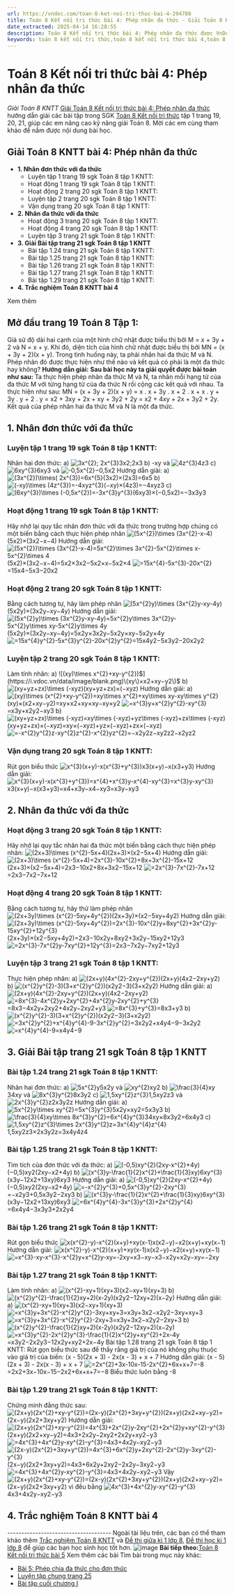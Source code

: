 ```yaml
---
url: https://vndoc.com/toan-8-ket-noi-tri-thuc-bai-4-294780
title: Toán 8 Kết nối tri thức bài 4: Phép nhân đa thức - Giải Toán 8 KNTT - VnDoc.com
date_extracted: 2025-04-14 16:28:55
description: Toán 8 Kết nối tri thức bài 4: Phép nhân đa thức được VnDoc biên soạn lời giải nhằm giúp các em nắm được nội dung bài Đa thức, Toán 8 sách Kết nối tri thức. Mời các em tham khảo lời giải
keywords: toán 8 kết nối tri thức,toán 8 kết nối tri thức bài 4,toán 8 kết nối tri thức bài Phép nhân đa thức,toán lớp 8 kết nối tri thức,giải toán 8 kết nối tri thức,giải sgk toán 8 kết nối tri thức,sgk toán 8 kết nối tri thức với cuộc sống,sách giáo khoa toán 8 kết nối tri thức,toán 8 kết nối tri thức với cuộc sống,toán 8 Phép nhân đa thức,giải toán 8,giải toán 8 kntt bài 4,giải toán 8 kết nối tri thức bài 4
---
```


# Toán 8 Kết nối tri thức bài 4: Phép nhân đa thức
 _Giải Toán 8 KNTT_
[Giải Toán 8 Kết nối tri thức bài 4: Phép nhân đa thức](<https://vndoc.com/toan-8-ket-noi-tri-thuc-bai-4-294780>) hướng dẫn giải các bài tập trong SGK [Toán 8 Kết nối tri thức](<https://vndoc.com/toan-8-ket-noi-tri-thuc>) tập 1 trang 19, 20, 21, giúp các em nâng cao kỹ năng giải Toán 8. Mời các em cùng tham khảo để nắm được nội dung bài học.
## **Giải Toán 8 KNTT bài 4: Phép nhân đa thức**
  * **1\. Nhân đơn thức với đa thức**
    * Luyện tập 1 trang 19 sgk Toán 8 tập 1 KNTT: 
    * Hoạt động 1 trang 19 sgk Toán 8 tập 1 KNTT: 
    * Hoạt động 2 trang 20 sgk Toán 8 tập 1 KNTT:
    * Luyện tập 2 trang 20 sgk Toán 8 tập 1 KNTT: 
    * Vận dụng trang 20 sgk Toán 8 tập 1 KNTT: 
  * **2\. Nhân đa thức với đa thức**
    * Hoạt động 3 trang 20 sgk Toán 8 tập 1 KNTT:
    * Hoạt động 4 trang 20 sgk Toán 8 tập 1 KNTT:
    * Luyện tập 3 trang 21 sgk Toán 8 tập 1 KNTT: 
  * **3\. Giải Bài tập trang 21 sgk Toán 8 tập 1 KNTT**
    * Bài tập 1.24 trang 21 sgk Toán 8 tập 1 KNTT:
    * Bài tập 1.25 trang 21 sgk Toán 8 tập 1 KNTT: 
    * Bài tập 1.26 trang 21 sgk Toán 8 tập 1 KNTT: 
    * Bài tập 1.27 trang 21 sgk Toán 8 tập 1 KNTT:
    * Bài tập 1.29 trang 21 sgk Toán 8 tập 1 KNTT: 
  * **4\. Trắc nghiệm Toán 8 KNTT bài 4**

Xem thêm
## **Mở đầu trang 19 Toán 8 Tập 1:**
Giả sử độ dài hai cạnh của một hình chữ nhật được biểu thị bởi M = x + 3y + 2 và N = x + y. Khi đó, diện tích của hình chữ nhật được biểu thị bởi
MN = \(x + 3y + 2\)\(x + y\).
Trong tình huống này, ta phải nhân hai đa thức M và N. Phép nhân đó được thực hiện như thế nào và kết quả có phải là một đa thức hay không?
**Hướng dẫn giải:**
**Sau bài học này ta giải quyết được bài toán như sau:**
Ta thực hiện phép nhân đa thức M và N, ta nhân mỗi hạng tử của đa thức M với từng hạng tử của đa thức N rồi cộng các kết quả với nhau.
Ta thực hiện như sau:
MN = \(x + 3y + 2\)\(x + y\)
= x . x + 3y . x + 2 . x + x . y + 3y . y + 2 . y
= x2 \+ 3xy + 2x + xy + 3y2 \+ 2y
= x2 \+ 4xy + 2x + 3y2 \+ 2y.
Kết quả của phép nhân hai đa thức M và N là một đa thức.
## 1\. Nhân đơn thức với đa thức
### Luyện tập 1 trang 19 sgk Toán 8 tập 1 KNTT: 
Nhân hai đơn thức:
a\) ![3x^{2}; 2x^{3}](https://i.vdoc.vn/data/image/blank.png)3x2;2x3
b\) -xy và ![4z^{3}](https://i.vdoc.vn/data/image/blank.png)4z3
c\) ![6xy^{3}](https://i.vdoc.vn/data/image/blank.png)6xy3 và ![-0,5x^{2}](https://i.vdoc.vn/data/image/blank.png)−0,5x2
Hướng dẫn giải:
a\) ![\(3x^{2}\)\\times\( 2x^{3}\)=6x^{5}](https://i.vdoc.vn/data/image/blank.png)\(3x2\)×\(2x3\)=6x5
b\) ![\(-xy\)\\times \(4z^{3}\)=-4xyz^{3}](https://i.vdoc.vn/data/image/blank.png)\(−xy\)×\(4z3\)=−4xyz3
c\) ![\(6xy^{3}\)\\times \(-0,5x^{2}\)=-3x^{3}y^{3}](https://i.vdoc.vn/data/image/blank.png)\(6xy3\)×\(−0,5x2\)=−3x3y3
### Hoạt động 1 trang 19 sgk Toán 8 tập 1 KNTT: 
Hãy nhớ lại quy tắc nhân đơn thức với đa thức trong trường hợp chúng có một biến bằng cách thực hiện phép nhân ![\(5x^{2}\)\\times \(3x^{2}-x-4\)](https://i.vdoc.vn/data/image/blank.png)\(5x2\)×\(3x2−x−4\)
Hướng dẫn giải:
![\(5x^{2}\)\\times \(3x^{2}-x-4\)=5x^{2}\\times 3x^{2}-5x^{2}\\times x-5x^{2}\\times 4](https://i.vdoc.vn/data/image/blank.png)\(5x2\)×\(3x2−x−4\)=5x2×3x2−5x2×x−5x2×4
![=15x^{4}-5x^{3}-20x^{2}](https://i.vdoc.vn/data/image/blank.png)=15x4−5x3−20x2
### **Hoạt động 2 trang 20 sgk Toán 8 tập 1 KNTT:**
Bằng cách tương tự, hãy làm phép nhân ![\(5x^{2}y\)\\times \(3x^{2}y-xy-4y\)](https://i.vdoc.vn/data/image/blank.png)\(5x2y\)×\(3x2y−xy−4y\)
Hướng dẫn giải:
![\(5x^{2}y\)\\times \(3x^{2}y-xy-4y\)=5x^{2}y\\times 3x^{2}y-5x^{2}y\\times xy-5x^{2}y\\times 4y](https://i.vdoc.vn/data/image/blank.png)\(5x2y\)×\(3x2y−xy−4y\)=5x2y×3x2y−5x2y×xy−5x2y×4y
![=15x^{4}y^{2}-5x^{3}y^{2}-20x^{2}y^{2}](https://i.vdoc.vn/data/image/blank.png)=15x4y2−5x3y2−20x2y2
### Luyện tập 2 trang 20 sgk Toán 8 tập 1 KNTT: 
Làm tính nhân:
a\) ![\(xy\)\\times x^{2}+xy-y^{2}\)$](https://i.vdoc.vn/data/image/blank.png)\(xy\)×x2+xy−y2\)$
b\) ![\(xy+yz+zx\)\\times \(-xyz\)](https://i.vdoc.vn/data/image/blank.png)\(xy+yz+zx\)×\(−xyz\)
Hướng dẫn giải:
a\) ![\(xy\)\\times \(x^{2}+xy-y^{2}\)=xy\\times x^{2}+xy\\times xy-xy\\times y^{2}](https://i.vdoc.vn/data/image/blank.png)\(xy\)×\(x2+xy−y2\)=xy×x2+xy×xy−xy×y2
![=x^{3}y+x^{2}y^{2}-xy^{3}](https://i.vdoc.vn/data/image/blank.png)=x3y+x2y2−xy3
b\)![\(xy+yz+zx\)\\times \(-xyz\)=xy\\times \(-xyz\)+yz\\times \(-xyz\)+zx\\times \(-xyz\)](https://i.vdoc.vn/data/image/blank.png)\(xy+yz+zx\)×\(−xyz\)=xy×\(−xyz\)+yz×\(−xyz\)+zx×\(−xyz\)
![=-x^{2}y^{2}z-xy^{2}z^{2}-x^{2}yz^{2}](https://i.vdoc.vn/data/image/blank.png)=−x2y2z−xy2z2−x2yz2
### **Vận dụng trang 20 sgk Toán 8 tập 1 KNTT:**
Rút gọn biểu thức ![x^{3}\(x+y\)-x\(x^{3}+y^{3}\)](https://i.vdoc.vn/data/image/blank.png)x3\(x+y\)−x\(x3+y3\)
Hướng dẫn giải:
![x^{3}\(x+y\)-x\(x^{3}+y^{3}\)=x^{4}+x^{3}y-x^{4}-xy^{3}=x^{3}y-xy^{3}](https://i.vdoc.vn/data/image/blank.png)x3\(x+y\)−x\(x3+y3\)=x4+x3y−x4−xy3=x3y−xy3
## 2\. Nhân đa thức với đa thức
### Hoạt động 3 trang 20 sgk Toán 8 tập 1 KNTT:
Hãy nhớ lại quy tắc nhân hai đa thức một biến bằng cách thực hiện phép nhân: ![\(2x+3\)\\times \(x^{2}-5x+4\)](https://i.vdoc.vn/data/image/blank.png)\(2x+3\)×\(x2−5x+4\)
Hướng dẫn giải:
![\(2x+3\)\\times \(x^{2}-5x+4\)=2x^{3}-10x^{2}+8x+3x^{2}-15x+12](https://i.vdoc.vn/data/image/blank.png)\(2x+3\)×\(x2−5x+4\)=2x3−10x2+8x+3x2−15x+12
![=2x^{3}-7x^{2}-7x+12](https://i.vdoc.vn/data/image/blank.png)=2x3−7x2−7x+12
### Hoạt động 4 trang 20 sgk Toán 8 tập 1 KNTT:
Bằng cách tương tự, hãy thử làm phép nhân ![\(2x+3y\)\\times \(x^{2}-5xy+4y^{2}\)](https://i.vdoc.vn/data/image/blank.png)\(2x+3y\)×\(x2−5xy+4y2\)
Hướng dẫn giải:
![\(2x+3y\)\\times \(x^{2}-5xy+4y^{2}\)=2x^{3}-10x^{2}y+8xy^{2}+3x^{2}y-15xy^{2}+12y^{3}](https://i.vdoc.vn/data/image/blank.png)\(2x+3y\)×\(x2−5xy+4y2\)=2x3−10x2y+8xy2+3x2y−15xy2+12y3
![=2x^{3}-7x^{2}y-7xy^{2}+12y^{3}](https://i.vdoc.vn/data/image/blank.png)=2x3−7x2y−7xy2+12y3
### **Luyện tập 3 trang 21 sgk Toán 8 tập 1 KNTT:**
Thực hiện phép nhân:
a\) ![\(2x+y\)\(4x^{2}-2xy+y^{2}\)](https://i.vdoc.vn/data/image/blank.png)\(2x+y\)\(4x2−2xy+y2\)
b\) ![\(x^{2}y^{2}-3\)\(3+x^{2}y^{2}\)](https://i.vdoc.vn/data/image/blank.png)\(x2y2−3\)\(3+x2y2\)
Hướng dẫn giải:
a\) ![\(2x+y\)\(4x^{2}-2xy+y^{2}\)](https://i.vdoc.vn/data/image/blank.png)\(2x+y\)\(4x2−2xy+y2\)
![=8x^{3}-4x^{2}y+2xy^{2}+4x^{2}y-2xy^{2}+y^{3}](https://i.vdoc.vn/data/image/blank.png)=8x3−4x2y+2xy2+4x2y−2xy2+y3
![=8x^{3}+y^{3}](https://i.vdoc.vn/data/image/blank.png)=8x3+y3
b\) ![\(x^{2}y^{2}-3\)\(3+x^{2}y^{2}\)](https://i.vdoc.vn/data/image/blank.png)\(x2y2−3\)\(3+x2y2\)
![=3x^{2}y^{2}+x^{4}y^{4}-9-3x^{2}y^{2}](https://i.vdoc.vn/data/image/blank.png)=3x2y2+x4y4−9−3x2y2
![=x^{4}y^{4}-9](https://i.vdoc.vn/data/image/blank.png)=x4y4−9
## 3\. Giải Bài tập trang 21 sgk Toán 8 tập 1 KNTT
### **Bài tập 1.24 trang 21 sgk Toán 8 tập 1 KNTT:**
Nhân hai đơn thức:
a\) ![5x^{2}y](https://i.vdoc.vn/data/image/blank.png)5x2y và ![xy^{2}](https://i.vdoc.vn/data/image/blank.png)xy2
b\) ![\\frac{3}{4}xy](https://i.vdoc.vn/data/image/blank.png)34xy và ![8x^{3}y^{2}](https://i.vdoc.vn/data/image/blank.png)8x3y2
c\) ![1,5xy^{2}z^{3}](https://i.vdoc.vn/data/image/blank.png)1,5xy2z3 và ![2x^{3}y^{2}z](https://i.vdoc.vn/data/image/blank.png)2x3y2z
Hướng dẫn giải:
a\) ![5x^{2}y\\times xy^{2}=5x^{3}y^{3}](https://i.vdoc.vn/data/image/blank.png)5x2y×xy2=5x3y3
b\) ![\\frac{3}{4}xy\\times 8x^{3}y^{2}=6x^{4}y^{3}](https://i.vdoc.vn/data/image/blank.png)34xy×8x3y2=6x4y3
c\) ![1,5xy^{2}z^{3}\\times 2x^{3}y^{2}z=3x^{4}y^{4}z^{4}](https://i.vdoc.vn/data/image/blank.png)1,5xy2z3×2x3y2z=3x4y4z4
### Bài tập 1.25 trang 21 sgk Toán 8 tập 1 KNTT: 
Tìm tích của đơn thức với đa thức:
a\) ![\(-0,5\)xy^{2}\(2xy-x^{2}+4y\)](https://i.vdoc.vn/data/image/blank.png)\(−0,5\)xy2\(2xy−x2+4y\)
b\) ![\(x^{3}y-\\frac{1}{2}x^{2}+\\frac{1}{3}xy\)6xy^{3}](https://i.vdoc.vn/data/image/blank.png)\(x3y−12x2+13xy\)6xy3
Hướng dẫn giải:
a\) ![\(-0,5\)xy^{2}\(2xy-x^{2}+4y\)](https://i.vdoc.vn/data/image/blank.png)\(−0,5\)xy2\(2xy−x2+4y\)
![=-x^{2}y^{3}+0,5x^{3}y^{2}-2xy^{3}](https://i.vdoc.vn/data/image/blank.png)=−x2y3+0,5x3y2−2xy3
b\) ![\(x^{3}y-\\frac{1}{2}x^{2}+\\frac{1}{3}xy\)6xy^{3}](https://i.vdoc.vn/data/image/blank.png)\(x3y−12x2+13xy\)6xy3
![=6x^{4}y^{4}-3x^{3}y^{3}+2x^{2}y^{4}](https://i.vdoc.vn/data/image/blank.png)=6x4y4−3x3y3+2x2y4
### Bài tập 1.26 trang 21 sgk Toán 8 tập 1 KNTT: 
Rút gọn biểu thức ![x\(x^{2}-y\)-x^{2}\(x+y\)+xy\(x-1\)](https://i.vdoc.vn/data/image/blank.png)x\(x2−y\)−x2\(x+y\)+xy\(x−1\)
Hướng dẫn giải:
![x\(x^{2}-y\)-x^{2}\(x+y\)+xy\(x-1\)](https://i.vdoc.vn/data/image/blank.png)x\(x2−y\)−x2\(x+y\)+xy\(x−1\)
![=x^{3}-xy-x^{3}-x^{2}y+x^{2}y-xy=-2xy](https://i.vdoc.vn/data/image/blank.png)=x3−xy−x3−x2y+x2y−xy=−2xy
### Bài tập 1.27 trang 21 sgk Toán 8 tập 1 KNTT:
Làm tính nhân:
a\) ![\(x^{2}-xy+1\)\(xy+3\)](https://i.vdoc.vn/data/image/blank.png)\(x2−xy+1\)\(xy+3\)
b\) ![\(x^{2}y^{2}-\\frac{1}{2}xy+2\)\(x-2y\)](https://i.vdoc.vn/data/image/blank.png)\(x2y2−12xy+2\)\(x−2y\)
Hướng dẫn giải:
a\) ![\(x^{2}-xy+1\)\(xy+3\)](https://i.vdoc.vn/data/image/blank.png)\(x2−xy+1\)\(xy+3\)
![=x^{3}y+3x^{2}-x^{2}y^{2}-3xy+xy+3](https://i.vdoc.vn/data/image/blank.png)=x3y+3x2−x2y2−3xy+xy+3
![=x^{3}y+3x^{2}-x^{2}y^{2}-2xy+3](https://i.vdoc.vn/data/image/blank.png)=x3y+3x2−x2y2−2xy+3
b\) ![\(x^{2}y^{2}-\\frac{1}{2}xy+2\)\(x-2y\)](https://i.vdoc.vn/data/image/blank.png)\(x2y2−12xy+2\)\(x−2y\)
![=x^{3}y^{2}-2x^{2}y^{3}-\\frac{1}{2}x^{2}y+xy^{2}+2x-4y](https://i.vdoc.vn/data/image/blank.png)=x3y2−2x2y3−12x2y+xy2+2x−4y
Bài tập 1.28 trang 21 sgk Toán 8 tập 1 KNTT: Rút gọn biểu thức sau để thấy rằng giá trị của nó không phụ thuộc vào giá trị của biến: \(x - 5\)\(2x + 3\) - 2x\(x - 3\) + x + 7
Hướng dẫn giải:
\(x - 5\)\(2x + 3\) - 2x\(x - 3\) + x + 7
![=2x^{2}+3x-10x-15-2x^{2}+6x+x+7=-8](https://i.vdoc.vn/data/image/blank.png)=2x2+3x−10x−15−2x2+6x+x+7=−8
Biểu thức luôn bằng -8
### Bài tập 1.29 trang 21 sgk Toán 8 tập 1 KNTT: 
Chứng minh đẳng thức sau:![\(2x+y\)\(2x^{2}+xy-y^{2}\)=\(2x-y\)\(2x^{2}+3xy+y^{2}\)](https://i.vdoc.vn/data/image/blank.png)\(2x+y\)\(2x2+xy−y2\)=\(2x−y\)\(2x2+3xy+y2\)
Hướng dẫn giải:
![\(2x+y\)\(2x^{2}+xy-y^{2}\)=4x^{3}+2x^{2}y-2xy^{2}+2x^{2}y+xy^{2}-y^{3}](https://i.vdoc.vn/data/image/blank.png)\(2x+y\)\(2x2+xy−y2\)=4x3+2x2y−2xy2+2x2y+xy2−y3
![=4x^{3}+4x^{2}y-xy^{2}-y^{3}](https://i.vdoc.vn/data/image/blank.png)=4x3+4x2y−xy2−y3
![\(2x-y\)\(2x^{2}+3xy+y^{2}\)=4x^{3}+6x^{2}y+2xy^{2}-2x^{2}y-3xy^{2}-y^{3}](https://i.vdoc.vn/data/image/blank.png)\(2x−y\)\(2x2+3xy+y2\)=4x3+6x2y+2xy2−2x2y−3xy2−y3
![=4x^{3}+4x^{2}y-xy^{2}-y^{3}](https://i.vdoc.vn/data/image/blank.png)=4x3+4x2y−xy2−y3
Vậy ![\(2x+y\)\(2x^{2}+xy-y^{2}\)=\(2x-y\)\(2x^{2}+3xy+y^{2}\)](https://i.vdoc.vn/data/image/blank.png)\(2x+y\)\(2x2+xy−y2\)=\(2x−y\)\(2x2+3xy+y2\) vì đều bằng ![4x^{3}+4x^{2}y-xy^{2}-y^{3}](https://i.vdoc.vn/data/image/blank.png)4x3+4x2y−xy2−y3
## 4\. Trắc nghiệm Toán 8 KNTT bài 4
\-------------------------------------
Ngoài tài liệu trên, các bạn có thể tham khảo thêm [Trắc nghiệm Toán 8 KNTT](<https://vndoc.com/test-mon-toan-lop8>) và [Đề thi giữa kì 1 lớp 8,](<https://vndoc.com/de-thi-giua-ki-1-lop8>) [Đề thi học kì 1 lớp 8](<https://vndoc.com/de-thi-hoc-ki-1-lop8>) để giúp các bạn học sinh học tốt hơn.
![image](https://i.vdoc.vn/data/image/2022/08/26/ban-tay.svg) **Bài tiếp theo:**[Toán 8 Kết nối tri thức bài 5](<https://vndoc.com/toan-8-ket-noi-tri-thuc-bai-5-294787>)
Xem thêm các bài Tìm bài trong mục này khác:
  * [Bài 5: Phép chia đa thức cho đơn thức](</toan-8-ket-noi-tri-thuc-bai-5-294787>)
  * [Luyện tập chung trang 25](</toan-8-ket-noi-tri-thuc-bai-luyen-tap-chung-trang-25-294792>)
  * [Bài tập cuối chương I](</toan-8-ket-noi-tri-thuc-bai-tap-cuoi-chuong-i-294888>)

